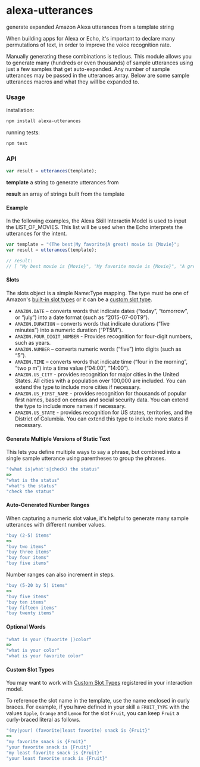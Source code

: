# alexa-utterances

generate expanded Amazon Alexa utterances from a template string

When building apps for Alexa or Echo, it's important to declare many permutations of text, in order to improve the voice recognition rate.

Manually generating these combinations is tedious. This module allows you to generate many (hundreds or even thousands) of sample utterances using just a few samples that get auto-expanded. Any number of sample utterances may be passed in the utterances array. Below are some sample utterances macros and what they will be expanded to.

### Usage

installation:
```bash
npm install alexa-utterances
```

running tests:
```bash
npm test
```

### API

```javascript
var result = utterances(template);
```

**template** a string to generate utterances from

**result** an array of strings built from the template

#### Example

In the following examples, the Alexa Skill Interactin Model is used to input the LIST_OF_MOVIES. This list will be used when the Echo interprets the utterances for the intent.

```javascript
var template = "(The best|My favorite|A great) movie is {Movie}";
var result = utterances(template);

// result: 
// [ "My best movie is {Movie}", "My favorite movie is {Movie}", "A great movie is {Movie}" ]
```

#### Slots

The slots object is a simple Name:Type mapping. The type must be one of Amazon's [built-in slot types](https://developer.amazon.com/appsandservices/solutions/alexa/alexa-skills-kit/docs/defining-the-voice-interface#h2_speech_input) or it can be a [custom slot type](#custom-slot-types).

* `AMAZON.DATE` – converts words that indicate dates (“today”, “tomorrow”, or “july”) into a date format (such as “2015-07-00T9”).
* `AMAZON.DURATION` – converts words that indicate durations (“five minutes”) into a numeric duration (“PT5M”).
* `AMAZON.FOUR_DIGIT_NUMBER` - Provides recognition for four-digit numbers, such as years.
* `AMAZON.NUMBER` – converts numeric words (“five”) into digits (such as “5”).
* `AMAZON.TIME` – converts words that indicate time (“four in the morning”, “two p m”) into a time value (“04:00”, “14:00”).
* `AMAZON.US_CITY` - provides recognition for major cities in the United States. 
  All cities with a population over 100,000 are included. You can extend the type to include more cities if necessary.
* `AMAZON.US_FIRST_NAME` - provides recognition for thousands of popular first names, based on census and social security data. 
  You can extend the type to include more names if necessary.
* `AMAZON.US_STATE` - provides recognition for US states, territories, and the District of Columbia. 
  You can extend this type to include more states if necessary.


#### Generate Multiple Versions of Static Text

This lets you define multiple ways to say a phrase, but combined into a single sample utterance using parentheses to group the phrases.

```javascript
"(what is|what's|check) the status"
=>
"what is the status"
"what's the status"
"check the status"
```

#### Auto-Generated Number Ranges

When capturing a numeric slot value, it's helpful to generate many sample utterances with different number values.

```javascript
"buy (2-5) items"
=>
"buy two items"
"buy three items"
"buy four items"
"buy five items"
```

Number ranges can also increment in steps.

```javascript
"buy (5-20 by 5) items"
=>
"buy five items"
"buy ten items"
"buy fifteen items"
"buy twenty items"
```

#### Optional Words

```javascript
"what is your (favorite |)color"
=>
"what is your color"
"what is your favorite color"
```

#### Custom Slot Types <a name="custom-slot-types"></a>

You may want to work with [Custom Slot Types](https://developer.amazon.com/appsandservices/solutions/alexa/alexa-skills-kit/docs/defining-the-voice-interface#h2_speech_input) registered in your interaction model.

To reference the slot name in the template, use the name enclosed in curly braces. For example, if you have defined in your skill a `FRUIT_TYPE` with the values `Apple`, `Orange` and `Lemon` for the slot `Fruit`, you can keep `Fruit` a curly-braced literal as follows.

```javascript
"(my|your) (favorite|least favorite) snack is {Fruit}"
=>
"my favorite snack is {Fruit}"
"your favorite snack is {Fruit}"
"my least favorite snack is {Fruit}"
"your least favorite snack is {Fruit}"
```
